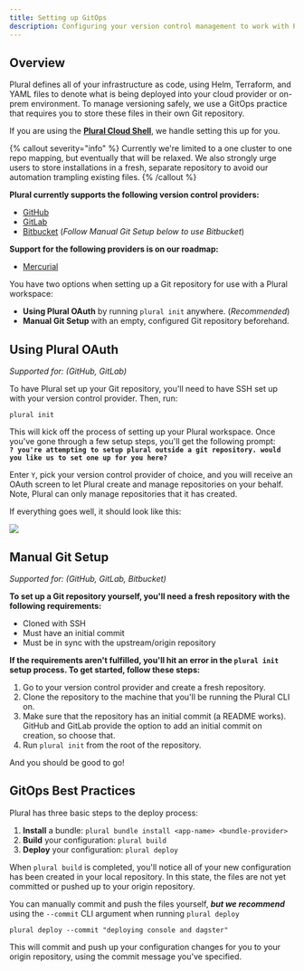 ```yaml
---
title: Setting up GitOps
description: Configuring your version control management to work with Plural.
---
```


## Overview

Plural defines all of your infrastructure as code, using Helm, Terraform, and YAML files to denote what is being deployed into your cloud provider or on-prem environment. To manage versioning safely, we use a GitOps practice that requires you to store these files in their own Git repository.&#x20;

If you are using the **[Plural Cloud Shell](https://app.plural.sh/shell)**, we handle setting this up for you.

{% callout severity="info" %}
Currently we're limited to a one cluster to one repo mapping, but eventually that will be relaxed. We also strongly urge users to store installations in a fresh, separate repository to avoid our automation trampling existing files.
{% /callout %}

**Plural currently supports the following version control providers:**

- [GitHub](https://github.com/)
- [GitLab](https://about.gitlab.com/)
- [Bitbucket](https://bitbucket.org/product/) (_Follow Manual Git Setup below to use Bitbucket_)

**Support for the following providers is on our roadmap:**

- [Mercurial](https://www.mercurial-scm.org/)

You have two options when setting up a Git repository for use with a Plural workspace:

- **Using Plural OAuth** by running `plural init` anywhere. (_Recommended_)
- **Manual Git Setup** with an empty, configured Git repository beforehand.

## Using Plural OAuth

_Supported for: (GitHub, GitLab)_

To have Plural set up your Git repository, you'll need to have SSH set up with your version control provider. Then, run:

```shell {% showHeader=false}
plural init
```

This will kick off the process of setting up your Plural workspace. Once you've gone through a few setup steps, you'll get the following prompt:\
**`? you're attempting to setup plural outside a git repository. would you like us to set one up for you here?`**

Enter `Y`, pick your version control provider of choice, and you will receive an OAuth screen to let Plural create and manage repositories on your behalf. Note, Plural can only manage repositories that it has created.

If everything goes well, it should look like this:

![](/assets/basic-setup-and-deployment/gitops-terminal.png)

## Manual Git Setup

_Supported for: (GitHub, GitLab, Bitbucket)_

**To set up a Git repository yourself, you'll need a fresh repository with the following requirements:**

- Cloned with SSH
- Must have an initial commit
- Must be in sync with the upstream/origin repository

**If the requirements aren't fulfilled, you'll hit an error in the `plural init` setup process. To get started, follow these steps:**

1. Go to your version control provider and create a fresh repository.
2. Clone the repository to the machine that you'll be running the Plural CLI on.
3. Make sure that the repository has an initial commit (a README works). GitHub and GitLab provide the option to add an initial commit on creation, so choose that.
4. Run `plural init` from the root of the repository.

And you should be good to go!

## GitOps Best Practices

Plural has three basic steps to the deploy process:

1. **Install** a bundle: `plural bundle install <app-name> <bundle-provider>`
2. **Build** your configuration: `plural build`
3. **Deploy** your configuration: `plural deploy`

When `plural build` is completed, you'll notice all of your new configuration has been created in your local repository. In this state, the files are not yet committed or pushed up to your origin repository.

You can manually commit and push the files yourself, _**but we recommend**_ using the `--commit` CLI argument when running `plural deploy`

```
plural deploy --commit "deploying console and dagster"
```

This will commit and push up your configuration changes for you to your origin repository, using the commit message you've specified.

